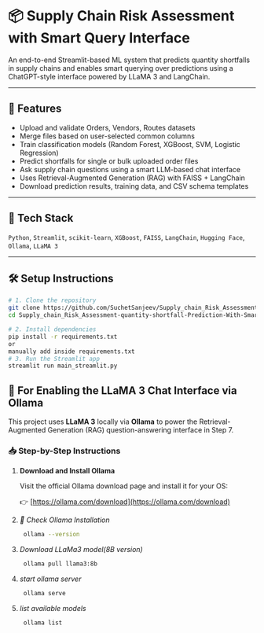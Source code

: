 # 📦 Supply Chain Risk Assessment with Smart Query Interface

An end-to-end Streamlit-based ML system that predicts quantity shortfalls in supply chains and enables smart querying over predictions using a ChatGPT-style interface powered by LLaMA 3 and LangChain.

---

## 🚀 Features

- Upload and validate Orders, Vendors, Routes datasets
- Merge files based on user-selected common columns
- Train classification models (Random Forest, XGBoost, SVM, Logistic Regression)
- Predict shortfalls for single or bulk uploaded order files
- Ask supply chain questions using a smart LLM-based chat interface
- Uses Retrieval-Augmented Generation (RAG) with FAISS + LangChain
- Download prediction results, training data, and CSV schema templates

---

## 🧱 Tech Stack

`Python`, `Streamlit`, `scikit-learn`, `XGBoost`, `FAISS`, `LangChain`, `Hugging Face`, `Ollama`, `LLaMA 3`

---

## 🛠️ Setup Instructions

```bash
# 1. Clone the repository
git clone https://github.com/SuchetSanjeev/Supply_chain_Risk_Assessment-quantity-shortfall-Prediction-With-Smart-Query-Interface-.git
cd Supply_chain_Risk_Assessment-quantity-shortfall-Prediction-With-Smart-Query-Interface-

# 2. Install dependencies
pip install -r requirements.txt
or
manually add inside requirements.txt
# 3. Run the Streamlit app
streamlit run main_streamlit.py
```

## 🤖 For Enabling the LLaMA 3 Chat Interface via Ollama

This project uses **LLaMA 3** locally via **Ollama** to power the Retrieval-Augmented Generation (RAG) question-answering interface in Step 7.

### 📥 Step-by-Step Instructions

1. **Download and Install Ollama**

   Visit the official Ollama download page and install it for your OS:

   👉 [https://ollama.com/download](https://ollama.com/download)

2. *🧪 Check Ollama Installation*

   ```bash
    ollama --version
   ```
3. *Download LLaMa3 model(8B version)*
   ```bash
    ollama pull llama3:8b
   ```
4. *start ollama server*
   ```bash
    ollama serve  
   ```
5. *list available models*
   ```bash
    ollama list
   ```
